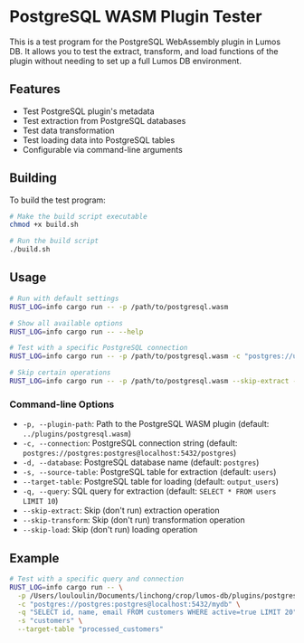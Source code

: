 # PostgreSQL WASM Plugin Tester

This is a test program for the PostgreSQL WebAssembly plugin in Lumos DB. It allows you to test the extract, transform, and load functions of the plugin without needing to set up a full Lumos DB environment.

## Features

- Test PostgreSQL plugin's metadata
- Test extraction from PostgreSQL databases
- Test data transformation
- Test loading data into PostgreSQL tables
- Configurable via command-line arguments

## Building

To build the test program:

```bash
# Make the build script executable
chmod +x build.sh

# Run the build script
./build.sh
```

## Usage

```bash
# Run with default settings
RUST_LOG=info cargo run -- -p /path/to/postgresql.wasm

# Show all available options
RUST_LOG=info cargo run -- --help

# Test with a specific PostgreSQL connection
RUST_LOG=info cargo run -- -p /path/to/postgresql.wasm -c "postgres://user:password@host:port/database"

# Skip certain operations
RUST_LOG=info cargo run -- -p /path/to/postgresql.wasm --skip-extract --skip-load
```

### Command-line Options

- `-p, --plugin-path`: Path to the PostgreSQL WASM plugin (default: `../plugins/postgresql.wasm`)
- `-c, --connection`: PostgreSQL connection string (default: `postgres://postgres:postgres@localhost:5432/postgres`)
- `-d, --database`: PostgreSQL database name (default: `postgres`)
- `-s, --source-table`: PostgreSQL table for extraction (default: `users`)
- `--target-table`: PostgreSQL table for loading (default: `output_users`)
- `-q, --query`: SQL query for extraction (default: `SELECT * FROM users LIMIT 10`)
- `--skip-extract`: Skip (don't run) extraction operation
- `--skip-transform`: Skip (don't run) transformation operation
- `--skip-load`: Skip (don't run) loading operation

## Example

```bash
# Test with a specific query and connection
RUST_LOG=info cargo run -- \
  -p /Users/louloulin/Documents/linchong/crop/lumos-db/plugins/postgresql.wasm \
  -c "postgres://postgres:postgres@localhost:5432/mydb" \
  -q "SELECT id, name, email FROM customers WHERE active=true LIMIT 20" \
  -s "customers" \
  --target-table "processed_customers"
``` 